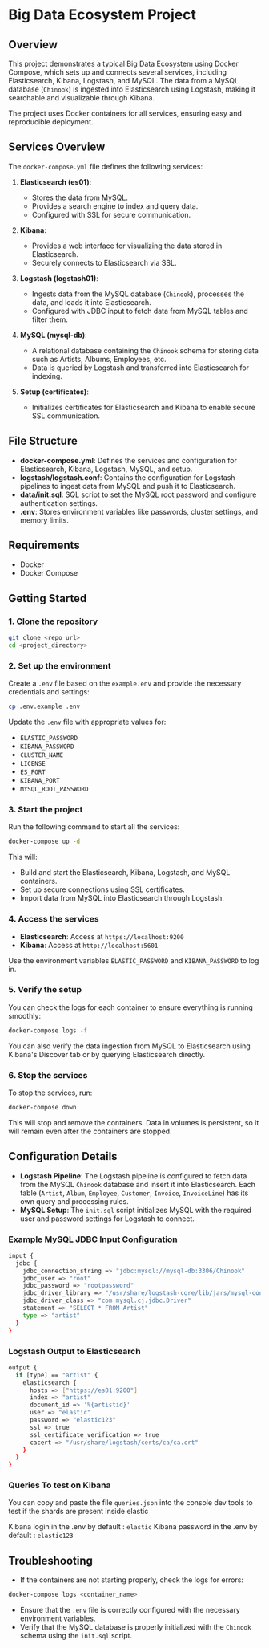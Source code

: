 
# Big Data Ecosystem Project

## Overview

This project demonstrates a typical Big Data Ecosystem using Docker Compose, which sets up and connects several services, including Elasticsearch, Kibana, Logstash, and MySQL. The data from a MySQL database (`Chinook`) is ingested into Elasticsearch using Logstash, making it searchable and visualizable through Kibana. 

The project uses Docker containers for all services, ensuring easy and reproducible deployment. 

## Services Overview

The `docker-compose.yml` file defines the following services:

1. **Elasticsearch (es01)**:
   - Stores the data from MySQL.
   - Provides a search engine to index and query data.
   - Configured with SSL for secure communication.

2. **Kibana**:
   - Provides a web interface for visualizing the data stored in Elasticsearch.
   - Securely connects to Elasticsearch via SSL.

3. **Logstash (logstash01)**:
   - Ingests data from the MySQL database (`Chinook`), processes the data, and loads it into Elasticsearch.
   - Configured with JDBC input to fetch data from MySQL tables and filter them.
   
4. **MySQL (mysql-db)**:
   - A relational database containing the `Chinook` schema for storing data such as Artists, Albums, Employees, etc.
   - Data is queried by Logstash and transferred into Elasticsearch for indexing.

5. **Setup (certificates)**:
   - Initializes certificates for Elasticsearch and Kibana to enable secure SSL communication.
   
## File Structure

- **docker-compose.yml**: Defines the services and configuration for Elasticsearch, Kibana, Logstash, MySQL, and setup.
- **logstash/logstash.conf**: Contains the configuration for Logstash pipelines to ingest data from MySQL and push it to Elasticsearch.
- **data/init.sql**: SQL script to set the MySQL root password and configure authentication settings.
- **.env**: Stores environment variables like passwords, cluster settings, and memory limits.

## Requirements

- Docker
- Docker Compose

## Getting Started

### 1. Clone the repository

```bash
git clone <repo_url>
cd <project_directory>
```

### 2. Set up the environment

Create a `.env` file based on the `example.env` and provide the necessary credentials and settings:

```bash
cp .env.example .env
```

Update the `.env` file with appropriate values for:

- `ELASTIC_PASSWORD`
- `KIBANA_PASSWORD`
- `CLUSTER_NAME`
- `LICENSE`
- `ES_PORT`
- `KIBANA_PORT`
- `MYSQL_ROOT_PASSWORD`

### 3. Start the project

Run the following command to start all the services:

```bash
docker-compose up -d
```

This will:

- Build and start the Elasticsearch, Kibana, Logstash, and MySQL containers.
- Set up secure connections using SSL certificates.
- Import data from MySQL into Elasticsearch through Logstash.

### 4. Access the services

- **Elasticsearch**: Access at `https://localhost:9200`
- **Kibana**: Access at `http://localhost:5601`
  
Use the environment variables `ELASTIC_PASSWORD` and `KIBANA_PASSWORD` to log in.

### 5. Verify the setup

You can check the logs for each container to ensure everything is running smoothly:

```bash
docker-compose logs -f
```

You can also verify the data ingestion from MySQL to Elasticsearch using Kibana's Discover tab or by querying Elasticsearch directly.

### 6. Stop the services

To stop the services, run:

```bash
docker-compose down
```

This will stop and remove the containers. Data in volumes is persistent, so it will remain even after the containers are stopped.

## Configuration Details

- **Logstash Pipeline**: The Logstash pipeline is configured to fetch data from the MySQL `Chinook` database and insert it into Elasticsearch. Each table (`Artist`, `Album`, `Employee`, `Customer`, `Invoice`, `InvoiceLine`) has its own query and processing rules.
- **MySQL Setup**: The `init.sql` script initializes MySQL with the required user and password settings for Logstash to connect.

### Example MySQL JDBC Input Configuration

```bash
input {
  jdbc {
    jdbc_connection_string => "jdbc:mysql://mysql-db:3306/Chinook"
    jdbc_user => "root"
    jdbc_password => "rootpassword"
    jdbc_driver_library => "/usr/share/logstash-core/lib/jars/mysql-connector-j-9.1.0.jar"
    jdbc_driver_class => "com.mysql.cj.jdbc.Driver"
    statement => "SELECT * FROM Artist"
    type => "artist"
  }
}
```

### Logstash Output to Elasticsearch

```bash
output {
  if [type] == "artist" {
    elasticsearch {
      hosts => ["https://es01:9200"]
      index => "artist"
      document_id => '%{artistid}'
      user => "elastic"
      password => "elastic123"
      ssl => true
      ssl_certificate_verification => true
      cacert => "/usr/share/logstash/certs/ca/ca.crt"
    }
  }
}
```

### Queries To test on Kibana

You can copy and paste the file `queries.json` into the console dev tools to test if the shards are present inside elastic

Kibana login in the .env by default : `elastic`
Kibana password in the .env by default : `elastic123`

## Troubleshooting

- If the containers are not starting properly, check the logs for errors:

```bash
docker-compose logs <container_name>
```

- Ensure that the `.env` file is correctly configured with the necessary environment variables.
- Verify that the MySQL database is properly initialized with the `Chinook` schema using the `init.sql` script.

